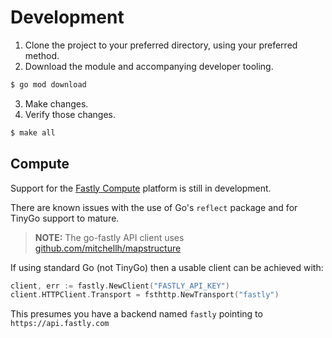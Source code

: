 # Development

1. Clone the project to your preferred directory, using your preferred method.
2. Download the module and accompanying developer tooling.

  ```bash
  $ go mod download
  ```

3. Make changes.
4. Verify those changes.

  ```bash
  $ make all
  ```

## Compute

Support for the [Fastly Compute](https://www.fastly.com/products/edge-compute) platform is still in development.

There are known issues with the use of Go's `reflect` package and for TinyGo support to mature.

> **NOTE:** The go-fastly API client uses [github.com/mitchellh/mapstructure](https://github.com/mitchellh/mapstructure)

If using standard Go (not TinyGo) then a usable client can be achieved with:

```go
client, err := fastly.NewClient("FASTLY_API_KEY")
client.HTTPClient.Transport = fsthttp.NewTransport("fastly")
```

This presumes you have a backend named `fastly` pointing to `https://api.fastly.com`
